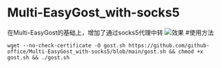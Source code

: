 # Multi-EasyGost_with-socks5
在Multi-EasyGost的基础上，增加了通过socks5代理中转
![效果](https://raw.githubusercontent.com/Multi-EasyGost_with-socks5/blob/main/%E8%AF%B4%E6%98%8E.png)
#使用方法

```shell
wget --no-check-certificate -O gost.sh https://github.com/github-office/Multi-EasyGost_with-socks5/blob/main/gost.sh && chmod +x gost.sh && ./gost.sh
```
